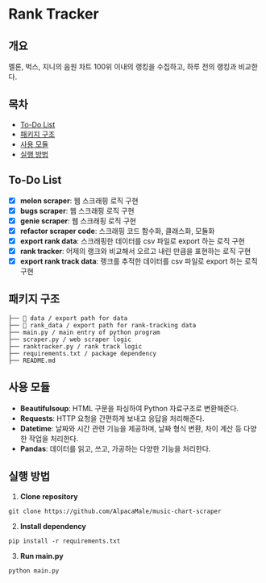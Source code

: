 # Rank Tracker

## 개요

멜론, 벅스, 지니의 음원 차트 100위 이내의 랭킹을 수집하고, 하루 전의 랭킹과 비교한다.

## 목차

- [To-Do List](#to-do-list)
- [패키지 구조](#패키지-구조)
- [사용 모듈](#사용-모듈)
- [실행 방법](#실행-방법)

## To-Do List

- [x] **melon scraper**: 웹 스크래핑 로직 구현
- [x] **bugs scraper**: 웹 스크래핑 로직 구현
- [x] **genie scraper**: 웹 스크래핑 로직 구현
- [x] **refactor scraper code**: 스크래핑 코드 함수화, 클래스화, 모듈화
- [x] **export rank data**: 스크래핑한 데이터를 csv 파일로 export 하는 로직 구현
- [x] **rank tracker**: 어제의 랭크와 비교해서 오르고 내린 만큼을 표현하는 로직 구현
- [x] **export rank track data**: 랭크를 추적한 데이터를 csv 파일로 export 하는 로직 구현

## 패키지 구조

```
├── 📁 data / export path for data
├── 📁 rank_data / export path for rank-tracking data
├── main.py / main entry of python program
├── scraper.py / web scraper logic
├── ranktracker.py / rank track logic
├── requirements.txt / package dependency
├── README.md
```

## 사용 모듈

- **Beautifulsoup**: HTML 구문을 파싱하여 Python 자료구조로 변환해준다.
- **Requests**: HTTP 요청을 간편하게 보내고 응답을 처리해준다.
- **Datetime**: 날짜와 시간 관련 기능을 제공하며, 날짜 형식 변환, 차이 계산 등 다양한 작업을 처리한다.
- **Pandas**: 데이터를 읽고, 쓰고, 가공하는 다양한 기능을 처리한다.

## 실행 방법

1. **Clone repository**

```
git clone https://github.com/AlpacaMale/music-chart-scraper
```

2. **Install dependency**

```
pip install -r requirements.txt
```

3. **Run main.py**

```
python main.py
```
